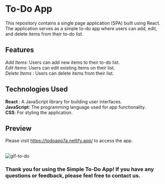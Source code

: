 # To-Do App
This repository contains a single page application (SPA) built using React. The application serves as a simple to-do app where users can add, edit, and delete items from their to-do list.

## Features
<i>Add Items</i>: Users can add new items to their to-do list. <br>
<i>Edit Items</i>: Users can edit existing items on their list. <br>
<i>Delete Items </i>: Users can delete items from their list. <br>

## Technologies Used
<b>React </b>: A JavaScript library for building user interfaces. <br>
<b>JavaScript</b>: The programming language used for app functionality. <br>
<b>CSS</b>: For styling the application. <br>

## Preview
Please visit https://todoapp7a.netlify.app/ to access the app. <br> <br>

![gif-to-do](https://github.com/Anca2022/to-do-react/assets/98110730/a7b875dc-3f94-479b-a4db-a8ed19faae4b)


### Thank you for using the Simple To-Do App! If you have any questions or feedback, please feel free to contact us.


